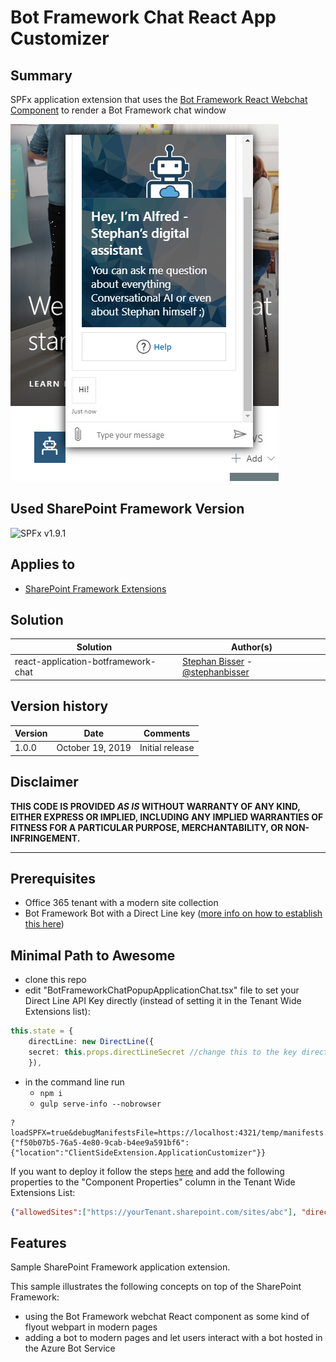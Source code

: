 # Bot Framework Chat React App Customizer

## Summary
SPFx application extension that uses the [Bot Framework React Webchat Component](https://www.npmjs.com/package/botframework-webchat#integrate-with-react) to render a Bot Framework chat window

![QnA chatbot](./assets/bf_app_customizer01.png)

## Used SharePoint Framework Version

![SPFx v1.9.1](https://img.shields.io/badge/SPFx-1.9.1-green.svg)

## Applies to

* [SharePoint Framework Extensions](https://dev.office.com/sharepoint/docs/spfx/extensions/overview-extensions)

## Solution

Solution|Author(s)
--------|---------
react-application-botframework-chat|[Stephan Bisser](https://bisser.io) - [@stephanbisser](https://twitter.com/stephanbisser)

## Version history

Version|Date|Comments
-------|----|--------
1.0.0|October 19, 2019|Initial release

## Disclaimer

**THIS CODE IS PROVIDED *AS IS* WITHOUT WARRANTY OF ANY KIND, EITHER EXPRESS OR IMPLIED, INCLUDING ANY IMPLIED WARRANTIES OF FITNESS FOR A PARTICULAR PURPOSE, MERCHANTABILITY, OR NON-INFRINGEMENT.**

---

## Prerequisites

* Office 365 tenant with a modern site collection 
* Bot Framework Bot with a Direct Line key ([more info on how to establish this here](https://docs.microsoft.com/en-us/azure/bot-service/bot-service-channel-connect-directline?WT.mc_id=AI-MVP-5003073))

## Minimal Path to Awesome

* clone this repo
* edit "BotFrameworkChatPopupApplicationChat.tsx" file to set your Direct Line API Key directly (instead of setting it in the Tenant Wide Extensions list):

```ts
this.state = {
    directLine: new DirectLine({
    secret: this.props.directLineSecret //change this to the key directly if you want to test it
    }),
```

* in the command line run
  * `npm i`
  * `gulp serve-info --nobrowser`

```
?loadSPFX=true&debugManifestsFile=https://localhost:4321/temp/manifests.js&customActions={"f50b07b5-76a5-4e80-9cab-b4ee9a591bf6":{"location":"ClientSideExtension.ApplicationCustomizer"}}
```
If you want to deploy it follow the steps [here](https://docs.microsoft.com/en-us/sharepoint/dev/spfx/extensions/get-started/hosting-extension-from-office365-cdn) and add the following properties to the "Component Properties" column in the Tenant Wide Extensions List:

```json
{"allowedSites":["https://yourTenant.sharepoint.com/sites/abc"], "directLineSecret":"yourDirectLineSecret"}
```

## Features

Sample SharePoint Framework application extension.

This sample illustrates the following concepts on top of the SharePoint Framework:

* using the Bot Framework webchat React component as some kind of flyout webpart in modern pages
* adding a bot to modern pages and let users interact with a bot hosted in the Azure Bot Service